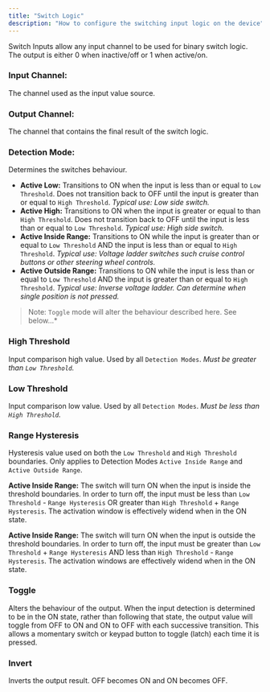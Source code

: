 ```yaml
---
title: "Switch Logic"
description: "How to configure the switching input logic on the device"
---
```


Switch Inputs allow any input channel to be used for binary switch logic. The output is either 0 when inactive/off or 1 when active/on.

### Input Channel:
The channel used as the input value source.

### Output Channel:
The channel that contains the final result of the switch logic.

### Detection Mode:
Determines the switches behaviour.
 - **Active Low:** Transitions to ON when the input is less than or equal to `Low Threshold`. Does not transition back to OFF until the input is greater than or equal to `High Threshold`. *Typical use: Low side switch.*
 - **Active High:** Transitions to ON when the input is greater or equal to than `High Threshold`. Does not transition back to OFF until the input is less than or equal to `Low Threshold`. *Typical use: High side switch.*
 - **Active Inside Range:** Transitions to ON while the input is greater than or equal to `Low Threshold` AND the input is less than or equal to `High Threshold`. *Typical use: Voltage ladder switches such cruise control buttons or other steering wheel controls.*
 - **Active Outside Range:** Transitions to ON while the input is less than or equal to `Low Threshold` AND the input is greater than or equal to `High Threshold`. *Typical use: Inverse voltage ladder. Can determine when single position is not pressed.*

> Note: `Toggle` mode will alter the behaviour described here. See below...*


### High Threshold
Input comparison high value. Used by all `Detection Modes`.
*Must be greater than `Low Threshold`.*

### Low Threshold
Input comparison low value. Used by all `Detection Modes`.
*Must be less than `High Threshold`.*

### Range Hysteresis
Hysteresis value used on both the `Low Threshold` and `High Threshold` boundaries.
Only applies to Detection Modes `Active Inside Range` and `Active Outside Range`.

**Active Inside Range:** The switch will turn ON when the input is inside the threshold boundaries. In order to turn off, the input must be less than `Low Threshold` - `Range Hysteresis` OR greater than `High Threshold` + `Range Hysteresis`. The activation window is effectively widend when in the ON state.

**Active Inside Range:** The switch will turn ON when the input is outside the threshold boundaries. In order to turn off, the input must be greater than `Low Threshold` + `Range Hysteresis` AND less than `High Threshold` - `Range Hysteresis`. The activation windows are effectively widend when in the ON state.

### Toggle
Alters the behaviour of the output. When the input detection is determined to be in the ON state, rather than following that state, the output value will toggle from OFF to ON and ON to OFF with each successive transition. This allows a momentary switch or keypad button to toggle (latch) each time it is pressed.

### Invert
Inverts the output result. OFF becomes ON and ON becomes OFF.
